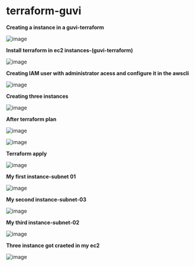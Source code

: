 # terraform-guvi

**Creating a instance in a guvi-terraform**

![image](https://github.com/suganyaanbalagan123/terraform-guvi/assets/133192593/6f0c6488-751f-4a6c-a41b-9cc4f6ffe6b5)

**Install terraform in ec2 instances-(guvi-terraform)**


![image](https://github.com/suganyaanbalagan123/terraform-guvi/assets/133192593/7f36ce45-d8f3-4064-b5ac-8e3c9ba58c7c)

**Creating IAM user with administrator acess and configure it in the awscli**

![image](https://github.com/suganyaanbalagan123/terraform-guvi/assets/133192593/4eb36dcc-d425-44bf-9634-48483641a696)


**Creating three instances**

![image](https://github.com/suganyaanbalagan123/terraform-guvi/assets/133192593/13f57773-4237-4041-a9ee-648fe05ec458)

**After terraform plan**

![image](https://github.com/suganyaanbalagan123/terraform-guvi/assets/133192593/3f533626-51fd-4e44-8a2a-f9365c88a0f5)

![image](https://github.com/suganyaanbalagan123/terraform-guvi/assets/133192593/bfae645f-b2bd-44a5-8b92-ca79ea576f96)

**Terraform apply**

![image](https://github.com/suganyaanbalagan123/terraform-guvi/assets/133192593/2b46e8ae-bce0-4470-8f97-d57908e25148)

**My first instance-subnet 01**

![image](https://github.com/suganyaanbalagan123/terraform-guvi/assets/133192593/5efbf689-6e52-4b41-8fa8-ea14a87d955a)

**My second instance-subnet-03**

![image](https://github.com/suganyaanbalagan123/terraform-guvi/assets/133192593/d0b0ad80-faa6-4362-ab26-0fa52644ae58)

**My third instance-subnet-02**

![image](https://github.com/suganyaanbalagan123/terraform-guvi/assets/133192593/504ebfaa-4e21-454e-adb5-f73f850db1d4)

**Three instance got craeted in my ec2**

![image](https://github.com/suganyaanbalagan123/terraform-guvi/assets/133192593/cc9ffbcd-cda6-4337-92e3-27c83cfce519)





